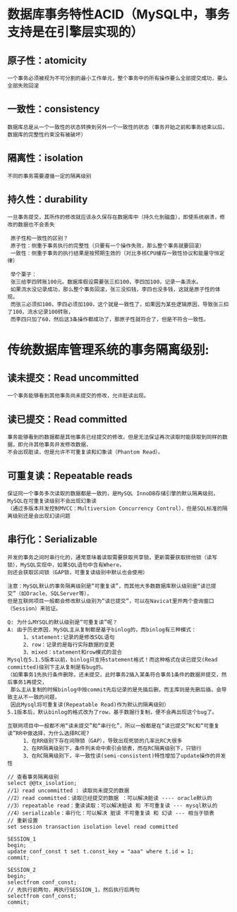 
# 数据库事务特性ACID（MySQL中，事务支持是在引擎层实现的）

## 原子性：atomicity
    一个事务必须被视为不可分割的最小工作单元，整个事务中的所有操作要么全部提交成功，要么全部失败回滚

## 一致性：consistency
    数据库总是从一个一致性的状态转换到另外一个一致性的状态（事务开始之前和事务结束以后，数据库的完整性约束没有被破坏）

## 隔离性：isolation
    不同的事务需要遵循一定的隔离级别

## 持久性：durability
    一旦事务提交，其所作的修改就应该永久保存在数据库中（持久化到磁盘），即使系统崩溃，修改的数据也不会丢失

```
 原子性和一致性的区别？
 原子性：侧重于事务执行的完整性（只要有一个操作失败，那么整个事务就要回滚）
 一致性：侧重于事务的执行结果是按预期生效的（对比多核CPU缓存一致性协议和能量守恒定律）

 举个栗子：
 张三给李四转账100元。数据库假设需要张三扣100，李四加100，记录一条流水。
 如果流水没记录成功，那么整个事务回滚，张三没扣钱，李四也没多钱，这就是原子性的体现。
 而张三必须扣100，李四必须加100，这个就是一致性了，如果因为某些逻辑原因，导致张三扣了100，流水记录100转账，
 而李四只加了60，然后这3条操作都成功了，那原子性就符合了，但是不符合一致性。
```


# 传统数据库管理系统的事务隔离级别:

## 读未提交：Read uncommitted
    一个事务能够看到其他事务尚未提交的修改，允许脏读出现。

## 读已提交：Read committed
    事务能够看到的数据都是其他事务已经提交的修改，但是无法保证再次读取时能获取到同样的数据，即允许其他事务并发修改数据，
    不会出现脏读，但是允许不可重复读和幻象读（Phantom Read）。

## 可重复读：Repeatable reads
    保证同一个事务多次读取的数据都是一致的，是MySQL InnoDB存储引擎的默认隔离级别，MySQL在可重复读级别不会出现幻象读
    （通过多版本并发控制MVCC：Multiversion Concurrency Control），但是SQL标准的隔离级别还是会出现幻读问题

## 串行化：Serializable
    并发的事务之间时串行化的，通常意味着读取需要获取共享锁，更新需要获取排他锁（读写锁），MySQL实现中，如果SQL语句中含有Where，
    则还会获取区间锁（GAP锁，可重复读级别中默认也会使用）

```
注意：MySQL默认的事务隔离级别是“可重复读”，而其他大多数数据库默认级别是“读已提交”（如Oracle、SQLServer等），
但是互联网项目一般都会修改默认级别为“读已提交”，可以在Navicat里开两个查询窗口（Session）来验证。

Q: 为什么MYSQL的默认级别是“可重复读”呢？
A: 由于历史原因，MySQL主从复制都是基于binlog的，而binlog有三种模式：
     1、statement:记录的是修改SQL语句
     2、row：记录的是每行实际数据的变更
     3、mixed：statement和row模式的混合
Mysql在5.1.5版本以前，binlog只支持statement格式！而这种格式在读已提交(Read committed)级别下主从复制是有bug的。
（如果事务1先执行条件删除，还未提交，此时事务2插入某条符合事务1条件的数据并提交，然后事务1再提交，
 那么主从复制的时候binlog中按commit先后记录的是先插后删，而主库则是先删后插，会导致主从不一致的问题，
 因此Mysql将可重复读(Repeatable Read)作为默认的隔离级别）
5.1版本后，默认binlog的格式改为了row，基于数据行复制，便不会再出现这个bug了。

互联网项目中一般都不用“读未提交”和“串行化”，所以一般都是在“读已提交”RC和“可重复读”RR中做选择，为什么选择RC呢?
     1、在RR级别下存在间隙锁（GAP），导致出现死锁的几率比RC大很多
     2、在RR隔离级别下，条件列未命中索引会锁表，而在RC隔离级别下，只锁行
     3、在RC隔离级别下，半一致性读(semi-consistent)特性增加了update操作的并发性
```

```
// 查看事务隔离级别
select @@tx_isolation;
//1）read uncommitted : 读取尚未提交的数据
//2）read committed：读取已经提交的数据 ：可以解决脏读 ---- oracle默认的
//3）repeatable read：重读读取：可以解决脏读 和 不可重复读 --- mysql默认的
//4）serializable：串行化：可以解决 脏读 不可重复读 和 幻读 --- 相当于锁表
// 重新设置
set session transaction isolation level read committed

SESSION_1
begin;
update conf_const t set t.const_key = "aaa" where t.id = 1;
commit;

SESSION_2
begin;
selectfrom conf_const;
// 先执行前两句，再执行SESSION_1，然后执行后两句
selectfrom conf_const;
commit;
```